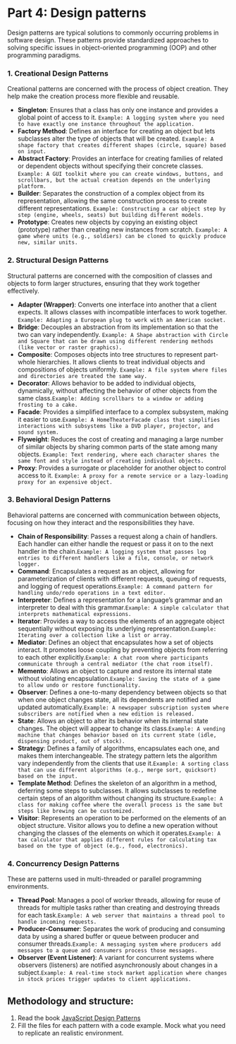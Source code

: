 # Part 4: Design patterns

Design patterns are typical solutions to commonly occurring problems in software design. These patterns provide standardized approaches to solving specific issues in object-oriented programming (OOP) and other programming paradigms.

### 1. Creational Design Patterns

Creational patterns are concerned with the process of object creation. They help make the creation process more flexible and reusable.

- **Singleton**: Ensures that a class has only one instance and provides a global point of access to it. `Example: A logging system where you need to have exactly one instance throughout the application.`
- **Factory Method**: Defines an interface for creating an object but lets subclasses alter the type of objects that will be created. `Example: A shape factory that creates different shapes (circle, square) based on input.`
- **Abstract Factory**: Provides an interface for creating families of related or dependent objects without specifying their concrete classes. `Example: A GUI toolkit where you can create windows, buttons, and scrollbars, but the actual creation depends on the underlying platform.`
- **Builder**: Separates the construction of a complex object from its representation, allowing the same construction process to create different representations. `Example: Constructing a car object step by step (engine, wheels, seats) but building different models.`
- **Prototype**: Creates new objects by copying an existing object (prototype) rather than creating new instances from scratch. `Example: A game where units (e.g., soldiers) can be cloned to quickly produce new, similar units. `

### 2. Structural Design Patterns

Structural patterns are concerned with the composition of classes and objects to form larger structures, ensuring that they work together effectively.

- **Adapter (Wrapper)**: Converts one interface into another that a client expects. It allows classes with incompatible interfaces to work together. `Example: Adapting a European plug to work with an American socket.`
- **Bridge**: Decouples an abstraction from its implementation so that the two can vary independently. `Example: A Shape abstraction with Circle and Square that can be drawn using different rendering methods (like vector or raster graphics).`
- **Composite**: Composes objects into tree structures to represent part-whole hierarchies. It allows clients to treat individual objects and compositions of objects uniformly. `Example: A file system where files and directories are treated the same way.`
- **Decorator**: Allows behavior to be added to individual objects, dynamically, without affecting the behavior of other objects from the same class.`Example: Adding scrollbars to a window or adding frosting to a cake.`
- **Facade**: Provides a simplified interface to a complex subsystem, making it easier to use.`Example: A HomeTheaterFacade class that simplifies interactions with subsystems like a DVD player, projector, and sound system.`
- **Flyweight**: Reduces the cost of creating and managing a large number of similar objects by sharing common parts of the state among many objects. `Example: Text rendering, where each character shares the same font and style instead of creating individual objects.`
- **Proxy**: Provides a surrogate or placeholder for another object to control access to it. `Example: A proxy for a remote service or a lazy-loading proxy for an expensive object. `

### 3. Behavioral Design Patterns

Behavioral patterns are concerned with communication between objects, focusing on how they interact and the responsibilities they have.

- **Chain of Responsibility**: Passes a request along a chain of handlers. Each handler can either handle the request or pass it on to the next handler in the chain.`Example: A logging system that passes log entries to different handlers like a file, console, or network logger.`
- **Command**: Encapsulates a request as an object, allowing for parameterization of clients with different requests, queuing of requests, and logging of request operations.`Example: A command pattern for handling undo/redo operations in a text editor.`
- **Interpreter**: Defines a representation for a language’s grammar and an interpreter to deal with this grammar.`Example: A simple calculator that interprets mathematical expressions.`
- **Iterator**: Provides a way to access the elements of an aggregate object sequentially without exposing its underlying representation.`Example: Iterating over a collection like a list or array.`
- **Mediator**: Defines an object that encapsulates how a set of objects interact. It promotes loose coupling by preventing objects from referring to each other explicitly.`Example: A chat room where participants communicate through a central mediator (the chat room itself).`
- **Memento**: Allows an object to capture and restore its internal state without violating encapsulation.`Example: Saving the state of a game to allow undo or restore functionality.`
- **Observer**: Defines a one-to-many dependency between objects so that when one object changes state, all its dependents are notified and updated automatically.`Example: A newspaper subscription system where subscribers are notified when a new edition is released.`
- **State**: Allows an object to alter its behavior when its internal state changes. The object will appear to change its class.`Example: A vending machine that changes behavior based on its current state (idle, dispensing product, out of stock).`
- **Strategy**: Defines a family of algorithms, encapsulates each one, and makes them interchangeable. The strategy pattern lets the algorithm vary independently from the clients that use it.`Example: A sorting class that can use different algorithms (e.g., merge sort, quicksort) based on the input.`
- **Template Method**: Defines the skeleton of an algorithm in a method, deferring some steps to subclasses. It allows subclasses to redefine certain steps of an algorithm without changing its structure.`Example: A class for making coffee where the overall process is the same but steps like brewing can be customized.`
- **Visitor**: Represents an operation to be performed on the elements of an object structure. Visitor allows you to define a new operation without changing the classes of the elements on which it operates.`Example: A tax calculator that applies different rules for calculating tax based on the type of object (e.g., food, electronics).`

### 4. Concurrency Design Patterns

These are patterns used in multi-threaded or parallel programming environments.

- **Thread Pool**: Manages a pool of worker threads, allowing for reuse of threads for multiple tasks rather than creating and destroying threads for each task.`Example: A web server that maintains a thread pool to handle incoming requests.`
- **Producer-Consumer**: Separates the work of producing and consuming data by using a shared buffer or queue between producer and consumer threads.`Example: A messaging system where producers add messages to a queue and consumers process those messages.`
- **Observer (Event Listener)**: A variant for concurrent systems where observers (listeners) are notified asynchronously about changes in a subject.`Example: A real-time stock market application where changes in stock prices trigger updates to client applications.`

## Methodology and structure:

1. Read the book [JavaScript Design Patterns](/files/Javascript%20Design%20Patterns.pdf)
2. Fill the files for each pattern with a code example. Mock what you need to replicate an realistic environment.
